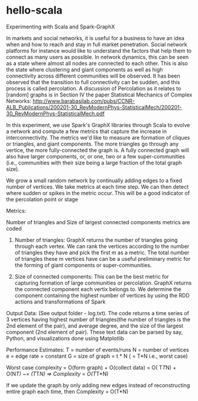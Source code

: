 # hello-scala
Experimenting with Scala and Spark-GraphX

In markets and social networks, it is useful for a business to have an idea when and how to reach and stay in full market penetration. Social network platforms for instance would like to understand the factors that help them to connect as many users as possible. In network dynamics, this can be seen as a state where almost all nodes are connected to each other. This is also the state where clustering and giant components as well as high connectivity across different communities will be observed. It has been observed that the transition to full connectivity can be sudden, and this process is called percolation. A discussion of Percolation as it relates to [random] graphs is in Section IV the paper Statistical Mechanics of Complex Networks: 
http://www.barabasilab.com/pubs/CCNR-ALB_Publications/200201-30_RevModernPhys-StatisticalMech/200201-30_RevModernPhys-StatisticalMech.pdf

In this experiment, we use Spark's GraphX libraries through Scala to evolve a network and compute a few metrics that capture the increase in interconnectivity. The metrics we'd like to measure are formation of cliques or triangles, and giant components. The more triangles go through any vertice, the more fully-connected the graph is. A fully connected graph will also have larger components, or, or one, two or a few super-communities (i.e., communities with their size being a large fraction of the total graph size).

We grow a small random network by continually adding edges to a fixed number of vertices. We take metrics at each time step. We can then detect where sudden or spikes in the metric occur. This will be a good indicator of the percolation point or stage

Metrics: 

Number of triangles and Size of largest connected components metrics are coded

1. Number of triangles: GraphX returns the number of triangles going through each vertex. We can rank the vertices according to the number of triangles they have and pick the first m as a metric. The total number of triangles these m vertices have can be a useful preliminary metric for the forming of giant components or super-communities. 

2. Size of connected components: This can be the best metric for capturing formation of large communities or percolation. GraphX returns the connected component each vertix belongs to. We determine the component containing the highest number of vertices by using the RDD actions and transformations of Spark 


Output Data:
(See output folder - log.txt). The code returns a time series of 3 vertices having highest number of triangles(the number of triangles is the 2nd element of the pair), and average degree, and the size of the largest component (2nd element of pair). These text data can be parsed by say, Python, and visualizations done using Matplotlib

Performance Estimates:
T = number of events/runs
N = number of vertices 
e = edge rate = constant
G =  size of graph = t * N ( = T*N i.e., worst case) 

Worst case complexity = O(form graph) + O(collect data) =  O( T*T*N) + O(N*T) ~= (T*T*N)
=> Complexity = O(T*T*N) 

If we update the graph by only adding new edges instead of reconstructing entire graph each time, then 
Complexity = O(T*N)
            
 

